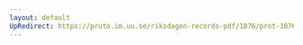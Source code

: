 ```yaml
---
layout: default
UpRedirect: https://pruto.im.uu.se/riksdagen-records-pdf/1876/prot-1876--ak--025/prot-1876--ak--025_020.pdf
---
```

